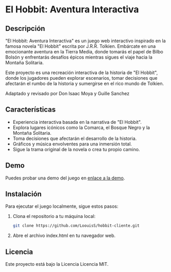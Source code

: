 # El Hobbit: Aventura Interactiva

## Descripción

"El Hobbit: Aventura Interactiva" es un juego web interactivo inspirado en la famosa novela "El Hobbit" escrita por J.R.R. Tolkien. Embárcate en una emocionante aventura en la Tierra Media, donde tomarás el papel de Bilbo Bolsón y enfrentarás desafíos épicos mientras sigues el viaje hacia la Montaña Solitaria.

Este proyecto es una recreación interactiva de la historia de "El Hobbit", donde los jugadores pueden explorar escenarios, tomar decisiones que afectarán el rumbo de la historia y sumergirse en el rico mundo de Tolkien.

Adaptado y revisado por Don Isaac Moya y Guille Sanchez 

## Características

- Experiencia interactiva basada en la narrativa de "El Hobbit".
- Explora lugares icónicos como la Comarca, el Bosque Negro y la Montaña Solitaria.
- Toma decisiones que afectarán el desarrollo de la historia.
- Gráficos y música envolventes para una inmersión total.
- Sigue la trama original de la novela o crea tu propio camino.


## Demo

Puedes probar una demo del juego en [enlace a la demo](https://loouiss.github.io/hobbit-cliente/).

## Instalación

Para ejecutar el juego localmente, sigue estos pasos:

1. Clona el repositorio a tu máquina local:

   ```bash
   git clone https://github.com/LoouisS/hobbit-cliente.git
   ```
2. Abre el archivo index.html en tu navegador web.

## Licencia 

Este proyecto está bajo la Licencia Licencia MIT.